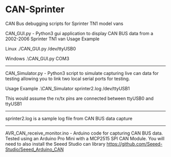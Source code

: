 # CAN-Sprinter
CAN Bus debugging scripts for Sprinter TN1 model vans

CAN_GUI.py - Python3 gui application to display CAN BUS data from a 2002-2006 Sprinter TN1 van
Usage Example

Linux
./CAN_GUI.py /dev/ttyUSB0

Windows
.\CAN_GUI.py COM3

-----------

CAN_Simulator.py - Python3 script to simulate capturing live can data for testing allowing you to link two local serial ports for testing.

Usage Example
.\CAN_Simulator sprinter2.log /dev/ttyUSB1

This would assume the rx/tx pins are connected between ttyUSB0 and ttyUSB1

-------------

sprinter2.log is a sample log file from CAN BUS data capture


--------------

AVR_CAN_receive_monitor.ino - Arduino code for capturing CAN BUS data. Tested using an Arduino Pro Mini with a MCP2515 SPI CAN Module. You will need to also install the Seeed Studio can library https://github.com/Seeed-Studio/Seeed_Arduino_CAN


